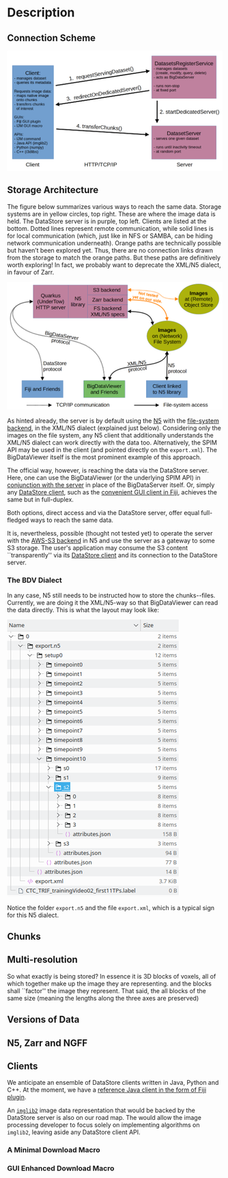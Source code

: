 # Description
## Connection Scheme
![Connection time diagram](imgs/client_server_scheme.png)

## Storage Architecture
The figure below summarizes various ways to reach the same data.
Storage systems are in yellow circles, top right. These are where the image data is held.
The DataStore server is in purple, top left. Clients are listed at the bottom.
Dotted lines represent remote communication, while solid lines is for local communication
(which, just like in NFS or SAMBA, can be hiding network communication underneath).
Orange paths are technically possible but haven’t been explored yet. Thus, there are
no connection links drawn from the storage to match the orange paths.
But these paths are definitively worth exploring! In fact, we probably want to
deprecate the XML/N5 dialect, in favour of Zarr.

![Storage scheme](imgs/ways_to_access_images.png)

As hinted already, the server is by default using the [N5](https://github.com/saalfeldlab/n5)
with the [file-system backend](https://github.com/saalfeldlab/n5#file-system-specification),
in the XML/N5 dialect (explained just below). Considering only the images on the file system,
any N5 client that additionally understands the XML/N5 dialect can work directly with the data too.
Alternatively, the SPIM API may be used in the client (and pointed directly on the `export.xml`).
The BigDataViewer itself is the most prominent example of this approach.

The official way, however, is reaching the data via the DataStore server. Here, one can use
the BigDataViewer (or the underlying SPIM API) in [conjunction with the server](APPLICATIONS.md#bdv,-mastodon-and-friends)
in place of the BigDataServer itself. Or, simply any [DataStore client](#clients), such as
the [convenient GUI client in Fiji](https://github.com/fiji-hpc/hpc-datastore-fiji), achieves
the same but in full-duplex.

Both options, direct access and via the DataStore server, offer equal full-fledged ways
to reach the same data.

It is, nevertheless, possible (thought not tested yet) to operate the server with the
[AWS-S3 backend](https://github.com/saalfeldlab/n5-aws-s3) in N5 and use the server as
a gateway to some S3 storage. The user's application may consume the S3 content
``transparently'' via its [DataStore client](https://github.com/fiji-hpc/hpc-datastore-fiji)
and its connection to the DataStore server.

### The BDV Dialect
In any case, N5 still needs to be instructed how to store the chunks--files. Currently,
we are doing it the XML/N5-way so that BigDataViewer can read the data directly.
This is what the layout may look like:

![XML/N5 files layout](imgs/bdv-n5-file-structure.png)

Notice the folder `export.n5` and the file `export.xml`, which is a typical sign for this N5 dialect.

## Chunks

## Multi-resolution
So what exactly is being stored? In essence it is 3D blocks of voxels,
all of which together make up the image they are representing.
and the blocks shall ``factor'' the image they represent. That said,
the
all blocks of the same size (meaning the lengths along the three axes are preserved)

## Versions of Data

## N5, Zarr and NGFF

## Clients
We anticipate an ensemble of DataStore clients written in Java, Python and C++. At the
moment, we have a [reference Java client in the form of Fiji plugin](https://github.com/fiji-hpc/hpc-datastore-fiji).

An [`imglib2`](https://imagej.net/libs/imglib2/) image data representation that would
be backed by the DataStore server is also on our road map. The would allow the image
processing developer to focus solely on implementing algorithms on `imglib2`, leaving
aside any DataStore client API.

### A Minimal Download Macro

### GUI Enhanced Download Macro
